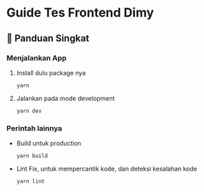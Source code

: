 # Guide Tes Frontend Dimy

## 📔 Panduan Singkat

### Menjalankan App

1. Install dulu package nya
   ```
   yarn
   ```
2. Jalankan pada mode development
   ```
   yarn dev
   ```

### Perintah lainnya

- Build untuk production
  ```
  yarn build
  ```
- Lint Fix, untuk mempercantik kode, dan deteksi kesalahan kode
  ```
  yarn lint
  ```
